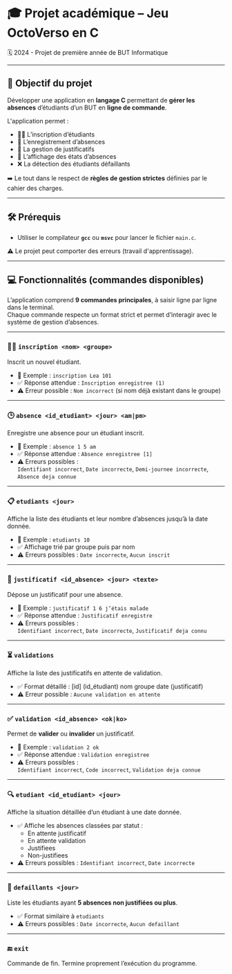# 🎓 Projet académique – Jeu OctoVerso en C
🗓️ 2024 - Projet de première année de BUT Informatique

---

## 🎯 Objectif du projet

Développer une application en **langage C** permettant de **gérer les absences** d’étudiants d’un BUT en **ligne de commande**.

L'application permet :
- 🧑‍💻 L’inscription d’étudiants
- 📆 L’enregistrement d’absences
- 📄 La gestion de justificatifs
- 🧾 L’affichage des états d’absences
- ❌ La détection des étudiants défaillants

➡️ Le tout dans le respect de **règles de gestion strictes** définies par le cahier des charges.

---

## 🛠️ Prérequis

- Utiliser le compilateur **`gcc`** ou **`msvc`** pour lancer le fichier `main.c`.

⚠️ Le projet peut comporter des erreurs (travail d'apprentissage).

---

## 💻 Fonctionnalités (commandes disponibles)

L’application comprend **9 commandes principales**, à saisir ligne par ligne dans le terminal.  
Chaque commande respecte un format strict et permet d’interagir avec le système de gestion d’absences.

---

### 🧑‍🏫 `inscription <nom> <groupe>`
Inscrit un nouvel étudiant.

- 🔹 Exemple : `inscription Lea 101`  
- ✅ Réponse attendue : `Inscription enregistree (1)`  
- ⚠️ Erreur possible : `Nom incorrect` (si nom déjà existant dans le groupe)

---

### 🕒 `absence <id_etudiant> <jour> <am|pm>`
Enregistre une absence pour un étudiant inscrit.

- 🔹 Exemple : `absence 1 5 am`  
- ✅ Réponse attendue : `Absence enregistree [1]`  
- ⚠️ Erreurs possibles :  
  `Identifiant incorrect`, `Date incorrecte`, `Demi-journee incorrecte`, `Absence deja connue`

---

### 📋 `etudiants <jour>`
Affiche la liste des étudiants et leur nombre d’absences jusqu’à la date donnée.

- 🔹 Exemple : `etudiants 10`  
- ✅ Affichage trié par groupe puis par nom  
- ⚠️ Erreurs possibles : `Date incorrecte`, `Aucun inscrit`

---

### 📎 `justificatif <id_absence> <jour> <texte>`
Dépose un justificatif pour une absence.

- 🔹 Exemple : `justificatif 1 6 j’étais malade`  
- ✅ Réponse attendue : `Justificatif enregistre`  
- ⚠️ Erreurs possibles :  
  `Identifiant incorrect`, `Date incorrecte`, `Justificatif deja connu`

---

### ⏳ `validations`
Affiche la liste des justificatifs en attente de validation.

- ✅ Format détaillé : [id] (id_étudiant) nom groupe date (justificatif)  
- ⚠️ Erreur possible : `Aucune validation en attente`

---

### ✅ `validation <id_absence> <ok|ko>`
Permet de **valider** ou **invalider** un justificatif.

- 🔹 Exemple : `validation 2 ok`  
- ✅ Réponse attendue : `Validation enregistree`  
- ⚠️ Erreurs possibles :  
  `Identifiant incorrect`, `Code incorrect`, `Validation deja connue`

---

### 🔍 `etudiant <id_etudiant> <jour>`
Affiche la situation détaillée d’un étudiant à une date donnée.

- ✅ Affiche les absences classées par statut :  
  - En attente justificatif  
  - En attente validation  
  - Justifiees  
  - Non-justifiees  
- ⚠️ Erreurs possibles : `Identifiant incorrect`, `Date incorrecte`

---

### 🚫 `defaillants <jour>`
Liste les étudiants ayant **5 absences non justifiées ou plus**.

- ✅ Format similaire à `etudiants`  
- ⚠️ Erreurs possibles : `Date incorrecte`, `Aucun defaillant`

---

### 🔚 `exit`
Commande de fin. Termine proprement l’exécution du programme.
